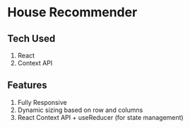 # House Recommender

## Tech Used

1. React
2. Context API

## Features

1. Fully Responsive
2. Dynamic sizing based on row and columns
3. React Context API + useReducer (for state management)

